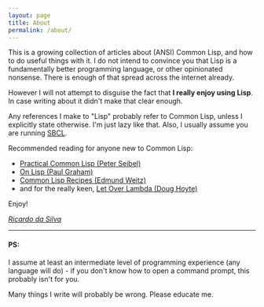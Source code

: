 ```yaml
---
layout: page
title: About
permalink: /about/
---
```


This is a growing collection of articles about (ANSI) Common Lisp, and how to do
useful things with it. I do not intend to convince you that Lisp is a
fundamentally better programming language, or other opinionated nonsense. There
is enough of that spread across the internet already.

However I will not attempt to disguise the fact that **I really enjoy using
Lisp**. In case writing about it didn't make that clear enough.

Any references I make to "Lisp" probably refer to Common Lisp, unless I
explicitly state otherwise. I'm just lazy like that. Also, I usually assume you
are running [SBCL][sbcl].

[sbcl]: http://www.sbcl.org/

Recommended reading for anyone new to Common Lisp:

- [Practical Common Lisp (Peter Seibel)](http://www.gigamonkeys.com/book/)
- [On Lisp (Paul Graham)](http://www.paulgraham.com/onlisp.html)
- [Common Lisp Recipes (Edmund Weitz)](http://weitz.de/cl-recipes/)
- and for the really keen, [Let Over Lambda (Doug Hoyte)](http://letoverlambda.com/)

Enjoy!

[*Ricardo da Silva*](http://rmhsilva.com)

---

#### PS:

I assume at least an intermediate level of programming experience (any language
will do) - if you don't know how to open a command prompt, this probably isn't
for you.

Many things I write will probably be wrong. Please educate me.
